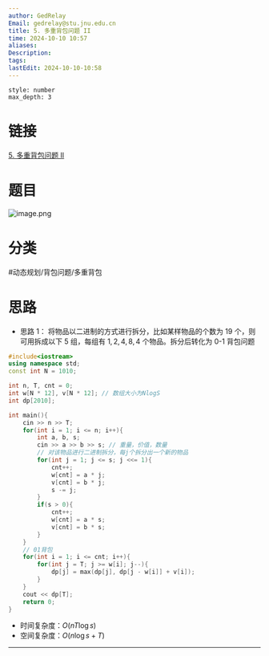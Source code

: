 ```yaml
---
author: GedRelay
Email: gedrelay@stu.jnu.edu.cn
title: 5. 多重背包问题 II
time: 2024-10-10 10:57
aliases: 
Description: 
tags: 
lastEdit: 2024-10-10-10:58
---
```


```toc
style: number
max_depth: 3
```

# 链接
[5. 多重背包问题 II](https://www.acwing.com/problem/content/5/) 

# 题目
![image.png](https://ged-pic-bed.oss-cn-guangzhou.aliyuncs.com/img/202410101057199.png)


# 分类
#动态规划/背包问题/多重背包 

# 思路
- 思路 1：
将物品以二进制的方式进行拆分，比如某样物品的个数为 ${19 }$ 个，则可用拆成以下 ${5 }$ 组，每组有 ${1,2,4,8,4 }$ 个物品。拆分后转化为 0-1 背包问题

```cpp
#include<iostream>
using namespace std;
const int N = 1010;

int n, T, cnt = 0;
int w[N * 12], v[N * 12]; // 数组大小为NlogS
int dp[2010];

int main(){
    cin >> n >> T;
    for(int i = 1; i <= n; i++){
        int a, b, s;
        cin >> a >> b >> s; // 重量，价值，数量
        // 对该物品进行二进制拆分，每j个拆分出一个新的物品
        for(int j = 1; j <= s; j <<= 1){
            cnt++;
            w[cnt] = a * j;
            v[cnt] = b * j;
            s -= j;
        }
        if(s > 0){
            cnt++;
            w[cnt] = a * s;
            v[cnt] = b * s;
        }
    }
    // 01背包
    for(int i = 1; i <= cnt; i++){
        for(int j = T; j >= w[i]; j--){
            dp[j] = max(dp[j], dp[j - w[i]] + v[i]);
        }
    }
    cout << dp[T];
    return 0;
}
```


- 时间复杂度：${O\left( nT\log s \right)  }$ 
- 空间复杂度：${O\left( n\log s+T \right)  }$ 


---


